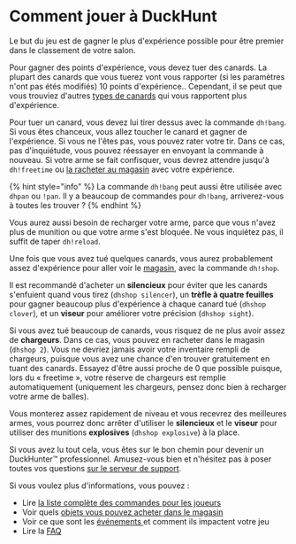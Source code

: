 # Comment jouer à DuckHunt

Le but du jeu est de gagner le plus d'expérience possible pour être premier dans le classement de votre salon.

Pour gagner des points d'expérience, vous devez tuer des canards. La plupart des canards que vous tuerez vont vous rapporter \(si les paramètres n'ont pas étés modifiés\) 10 points d'expérience.. Cependant, il se peut que vous trouviez d'autres [types de canards](types-of-ducks.md) qui vous rapportent plus d'expérience.

Pour tuer un canard, vous devez lui tirer dessus avec la commande `dh!bang`. Si vous êtes chanceux, vous allez toucher le canard et gagner de l'expérience. Si vous ne l'êtes pas, vous pouvez rater votre tir. Dans ce cas, pas d'inquiétude, vous pouvez réessayer en envoyant la commande à nouveau. Si votre arme se fait confisquer, vous devrez attendre jusqu'à `dh!freetime` ou [la racheter au magasin](store-items.md) avec votre expérience.

{% hint style="info" %}
La commande `dh!bang` peut aussi être utilisée avec `dhpan` ou `!pan`.  Il y a beaucoup de commandes pour `dh!bang`, arriverez-vous à toutes les trouver ?
{% endhint %}

Vous aurez aussi besoin de recharger votre arme, parce que vous n'avez plus de munition ou que votre arme s'est bloquée. Ne vous inquiétez pas, il suffit de taper `dh!reload`.   
  
Une fois que vous avez tué quelques canards, vous aurez probablement assez d'expérience pour aller voir le [magasin](store-items.md), avec la commande `dh!shop`. 

Il est recommandé d'acheter un **silencieux** pour éviter que les canards s'enfuient quand vous tirez \(`dhshop silencer`\), un **trèfle à quatre feuilles** pour gagner beaucoup plus d'expérience à chaque canard tué \(`dhshop clover`\),  et un **viseur** pour améliorer votre précision \(`dhshop sight`\). 

Si vous avez tué beaucoup de canards, vous risquez de ne plus avoir assez de **chargeurs**. Dans ce cas, vous pouvez en racheter dans le magasin \(`dhshop 2`\). Vous ne devriez jamais avoir votre inventaire rempli de chargeurs, puisque vous avez une chance d'en trouver gratuitement en tuant des canards. Essayez d'être aussi proche de 0 que possible puisque, lors du « freetime », votre réserve de chargeurs est remplie automatiquement \(uniquement les chargeurs, pensez donc bien à recharger votre arme de balles\).

Vous monterez assez rapidement de niveau et vous recevrez des meilleures armes, vous pourrez donc arrêter d'utiliser le **silencieux** et le **viseur** pour utiliser des munitions **explosives** \(`dhshop explosive`\) à la place.

Si vous avez lu tout cela, vous êtes sur le bon chemin pour devenir un DuckHunter™️ professionnel. Amusez-vous bien et n'hésitez pas à poser toutes vos questions [sur le serveur de support](https://discordapp.com/invite/2BksEkV).

Si vous voulez plus d'informations, vous pouvez :

* Lire [la liste complète des commandes pour les joueurs](player-commands.md)
* Voir quels [objets vous pouvez acheter dans le magasin](store-items.md)
* Voir ce que sont les [événements ](events.md)et comment ils impactent votre jeu
* Lire la [FAQ](faq.md)

